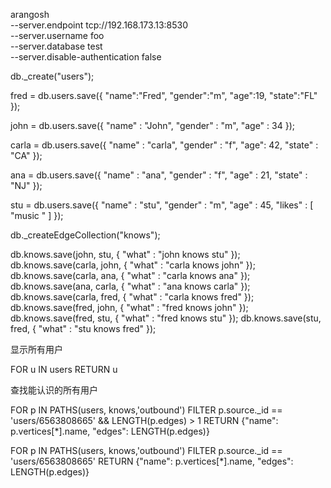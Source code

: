 arangosh  \
  --server.endpoint tcp://192.168.173.13:8530  \
  --server.username foo  \
  --server.database test  \
  --server.disable-authentication false

db._create("users");

fred = db.users.save({
    "name":"Fred",
    "gender":"m",
    "age":19,
    "state":"FL"
});

john = db.users.save({
    "name" : "John",
    "gender" : "m",
    "age" : 34
});

carla = db.users.save({
    "name" : "carla",
    "gender" : "f",
    "age": 42,
    "state" : "CA"
});

ana = db.users.save({
    "name" : "ana",
    "gender" : "f",
    "age" : 21,
    "state" : "NJ"
});

stu = db.users.save({
    "name" : "stu",
    "gender" : "m",
    "age" : 45, "likes" : [ "music " ]
});

db._createEdgeCollection("knows");

db.knows.save(john, stu, { "what" : "john knows stu" });
db.knows.save(carla, john, { "what" : "carla knows john" });
db.knows.save(carla, ana, { "what" : "carla knows ana" });
db.knows.save(ana, carla, { "what" : "ana knows carla" });
db.knows.save(carla, fred, { "what" : "carla knows fred" });
db.knows.save(fred, john, { "what" : "fred knows john" });
db.knows.save(fred, stu, { "what" : "fred knows stu" });
db.knows.save(stu, fred, { "what" : "stu knows fred" });

显示所有用户

FOR u IN users RETURN u

查找能认识的所有用户

FOR p IN PATHS(users, knows,'outbound')
   FILTER p.source._id == 'users/6563808665' && LENGTH(p.edges) > 1
   RETURN {"name": p.vertices[*].name, "edges": LENGTH(p.edges)}

FOR p IN PATHS(users, knows,'outbound')
   FILTER p.source._id == 'users/6563808665'
   RETURN {"name": p.vertices[*].name, "edges": LENGTH(p.edges)}